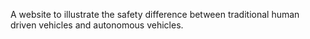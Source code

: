 A website to illustrate the safety difference between traditional human driven vehicles and autonomous vehicles. 
